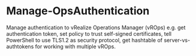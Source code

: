 # Manage-OpsAuthentication
Manage authentication to vRealize Operations Manager (vROps) e.g. get authentication token, set policy to trust self-signed certificates, tell PowerShell to use TLS1.2 as security protocol, get hashtable of server-vs-authtokens for working with multiple vROps.
